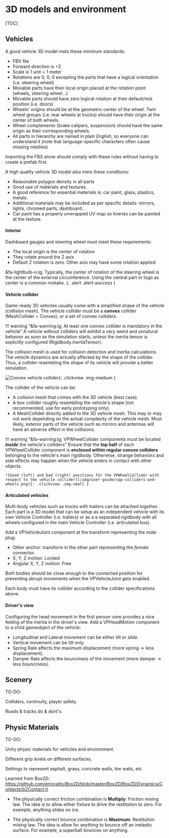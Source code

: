 # 3D models and environment

[TOC]

## Vehicles

A good vehicle 3D model mets these minimum standards:

- FBX file
- Forward direction is +Z
- Scale is 1 unit = 1 meter
- Rotations are 0, 0, 0 excepting the parts that have a logical orientation (i.e. steering wheel)
- Movable parts have their local origin placed at the rotation point (wheels, steering wheel...)
- Movable parts should have zero logical rotation at their default/rest position (i.e. doors)
- Wheels' origins should be at the geometric center of the wheel. Twin wheel groups (i.e. rear
	wheels at trucks) should have their origin at the center of both wheels.
- Wheel complements (brake calipers, suspension) should have the same origin as their corresponding
	wheels.
- All parts in hierarchy are named in plain _English_, so everyone can understand it (note that
	language-specific characters often cause missing meshes)

Importing the FBX alone should comply with these rules without having to create a prefab first.

A high quality vehicle 3D model also mets these conditions:

- Reasonable polygon density in all parts
- Good use of materials and textures.
- A good reference for essential materials is: car paint, glass, plastics, metals.
- Additional materials may be included as per specific details: mirrors, lights, chromed parts,
dashboard...
- Car paint has a properly unwrapped UV map so liveries can be painted at the texture.

#### Interior

Dashboard gauges and steering wheel must meet these requirements:

- The local origin is the center of rotation
- They rotate around the Z axis
- Default Z rotation is zero. Other axis may have some rotation applied

&fa-lightbulb-o:lg; Typically, the center of rotation of the steering wheel is the center of the
external circumference. Using the central part or logo as center is a common mistake.
{: .alert .alert-success }

#### Vehicle collider

Game-ready 3D vehicles usually come with a simplified shape of the vehicle (collision mesh). The
vehicle collider must be a **convex** collider (MeshCollider > Convex), or a set of convex
colliders.

!!! warning "&fa-warning:lg; At least one convex collider is mandatory in the vehicle"
	A vehicle without colliders will exhibit a very weird and unnatural behavior as soon as the
	simulation starts, unless the inertia tensor is explicitly configured (Rigidbody.inertiaTensor).

The collision mesh is used for collision detection and inertia calculations. The vehicle dynamics
are actually affected by the shape of the collider. Thus, a collider resembling the shape of its
vehicle will provide a better simulation.

![Convex vehicle collider](/img/user-guide/vpp-vehicle-collider.png){: .clickview .img-medium }

The collider of the vehicle can be:

- A collision mesh that comes with the 3D vehicle (best case).
- A box collider roughly resembling the vehicle's shape (not recommended, use for early prototyping
	only).
- A MeshCollider directly added to the 3D vehicle mesh. This may or	may not work depending on the
	actual complexity of the vehicle mesh. Most likely, exterior parts of the vehicle such as
	mirrors and antennas will have an adverse effect in the collisions.

!!! warning "&fa-warning:lg; VPWheelCollider components must be located _**inside**_ the vehicle's colliders"
	Ensure that the **top half** of each VPWheelCollider component is **enclosed within regular
	convex colliders** belonging to the vehicle's main rigidbody. Otherwise, strange behaviors and
	side effects may happen when the vehicle enters in contact with other objects.

	![Good (left) and bad (right) positions for the VPWheelCollider with respect to the vehicle collider](/img/user-guide/vpp-colliders-and-wheels.png){: .clickview .img-small }

#### Articulated vehicles

Multi-body vehicles such as trucks with trailers can be attached together. Each part is a 3D model
that can be setup as an independent vehicle with its own Vehicle Controller (i.e. trailers) or as a
a separated rigidbody with all wheels configured in the main Vehicle Controller (i.e. articulated bus).

Add a VPVehicleJoint component at the transform representing the _male_ plug:

- Other anchor: transform in the other part representing the _female_ connector.
- X, Y, Z motion: Locked
- Angular X, Y, Z motion: Free

Both bodies should be close enough to the connected position for preventing abrupt movements when
the VPVehicleJoint gets enabled.

Each body must have its collider according to the collider specifications above.

#### Driver's view

Configuring the head movement in the first person view provides a nice feeling of the inertia in
the driver's view. Add a VPHeadMotion component to a child gameobject of the vehicle:

- Longitudinal and Lateral movement can be either _tilt_ or _slide_.
- Vertical movement can be _tilt_ only.
- Spring Rate affects the maximum displacement (more spring -> less displacement).
- Damper Rate affects the bounciness of the movement (more damper -> less bounciness).

## Scenery

TO-DO:

Colliders, continuity, player safety.

Roads & tracks do & dont's

## Physic Materials

TO-DO:

Unity physic materials for vehicles and environment.

Different grip levels on different surfaces.

Settings to represent asphalt, grass, concrete walls, tire walls, etc

Learned from Box2D:
https://github.com/erincatto/Box2D/blob/master/Box2D/Box2D/Dynamics/Contacts/b2Contact.h

- The physically correct friction combination is **Multiply**:
Friction mixing law. The idea is to allow either fixture to drive the restitution to zero.
For example, anything slides on ice.

- The physically correct bounce combination is **Maximum**:
Restitution mixing law. The idea is allow for anything to bounce off an inelastic surface.
For example, a superball bounces on anything.

